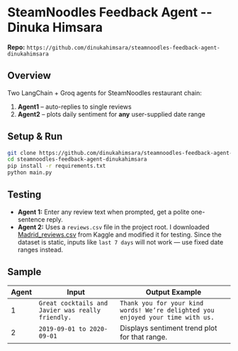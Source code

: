 # SteamNoodles Feedback Agent -- Dinuka Himsara  
**Repo:** `https://github.com/dinukahimsara/steamnoodles-feedback-agent-dinukahimsara`

## Overview
Two LangChain + Groq agents for SteamNoodles restaurant chain:

1. **Agent1** – auto-replies to single reviews  
2. **Agent2** – plots daily sentiment for **any** user-supplied date range

## Setup & Run

```bash
git clone https://github.com/dinukahimsara/steamnoodles-feedback-agent-dinukahimsara.git
cd steamnoodles-feedback-agent-dinukahimsara
pip install -r requirements.txt
python main.py
```

## Testing

* **Agent 1:** Enter any review text when prompted, get a polite one-sentence reply.
* **Agent 2:** Uses a `reviews.csv` file in the project root.
  I downloaded [Madrid\_reviews.csv](https://www.kaggle.com/datasets/inigolopezrioboo/a-tripadvisor-dataset-for-nlp-tasks?resource=download&select=Madrid_reviews.csv) from Kaggle and modified it for testing.
  Since the dataset is static, inputs like `last 7 days` will not work — use fixed date ranges instead.

## Sample

| Agent | Input                                             | Output Example                                                                  |
| ----- | ------------------------------------------------- | ------------------------------------------------------------------------------- |
| 1     | `Great cocktails and Javier was really friendly.` | `Thank you for your kind words! We’re delighted you enjoyed your time with us.` |
| 2     | `2019-09-01 to 2020-09-01`                        | Displays sentiment trend plot for that range.                                   |


